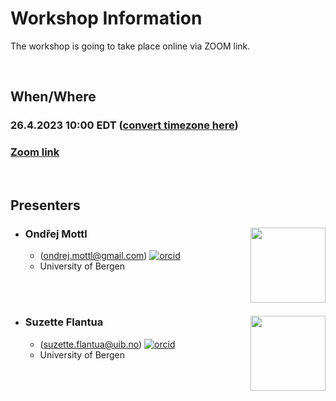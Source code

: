 Workshop Information
================

The workshop is going to take place online via ZOOM link.

<br>

## When/Where

### **26.4.2023 10:00 EDT** ([convert timezone here](https://dateful.com/convert/est-edt-eastern-time?t=10))

### [**Zoom link**](https://psu.zoom.us/j/99502354850?pwd=YW5lUFF2K0hjKzhuVGZRenVsZzBTQT09)

<br>

## Presenters

-   ### Ondřej Mottl <img src="https://www.uib.no/sites/w3.uib.no/files/styles/user_thumbnail/public/pictures/picture-396270-1579792833.jpg?itok=hez3oHo-" align="right" width="120" />

    -   (ondrej.mottl@gmail.com) [![orcid](https://img.shields.io/badge/orcid-0000--0002--9796--5081-brightgreen.svg)](https://orcid.org/0000-0002-9796-5081)
    -   University of Bergen

<br>

<br>

-   ### Suzette Flantua <img src="https://www.uib.no/sites/w3.uib.no/files/styles/user_thumbnail/public/pictures/picture-388168-1536217906.jpg?itok=yqGLK7Kg" align="right" width="120" />

    -   (suzette.flantua@uib.no) [![orcid](https://img.shields.io/badge/orcid-0000--0001--6526--3037-brightgreen.svg)](https://orcid.org/0000-0001-6526-3037)
    -   University of Bergen
